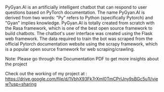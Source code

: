 PyGyan.AI is an artificially intelligent chatbot that can respond to user 
questions based on PyTorch documentation. The name PyGyan.AI 
is derived from two words: "Py" refers to Python (specifically Pytorch) 
and "Gyan" implies knowledge. 
PyGyan.AI is totally created from scratch with the Rasa framework, 
which is one of the best open source framework to build chatbots. The 
chatbot's user interface was created using the Flask web framework. 
The data required to train the bot was scraped from the official Pytorch 
documentation website using the scrapy framework, which is a popular 
open source framework for web scraping/crawling.

Note:
Please go through the Documentation PDF to get more insights about the project

Check out the working of my project at :
https://drive.google.com/file/d/1VbhX93Fk7rXmI0TmCPrlJny9sBGc5u1l/view?usp=sharing
